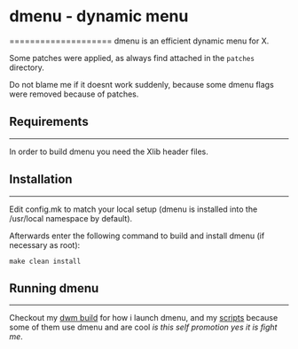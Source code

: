 # dmenu - dynamic menu
====================
dmenu is an efficient dynamic menu for X.

Some patches were applied, as always find attached in the `patches` directory.

Do not blame me if it doesnt work suddenly, because some dmenu flags were removed because of patches.

## Requirements
------------
In order to build dmenu you need the Xlib header files.


## Installation
------------
Edit config.mk to match your local setup (dmenu is installed into
the /usr/local namespace by default).

Afterwards enter the following command to build and install dmenu
(if necessary as root):

    make clean install


## Running dmenu
-------------
Checkout my [dwm build](https://github.com/DragonGhost7/dwm) for how i launch dmenu, and my [scripts](https://github.com/DragonGhost7/dotfiles/tree/master/bin) because some of them use dmenu and are cool *is this self promotion yes it is fight me*.
